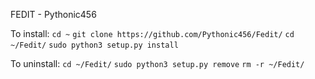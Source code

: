 FEDIT - Pythonic456

To install:
`cd ~`
`git clone https://github.com/Pythonic456/Fedit/`
`cd ~/Fedit/`
`sudo python3 setup.py install`

To uninstall:
`cd ~/Fedit/`
`sudo python3 setup.py remove`
`rm -r ~/Fedit/`